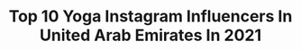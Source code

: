 ---
title: Top 10 Yoga Instagram Influencers In United Arab Emirates In 2021
description: >-
  Find top yoga Instagram influencers in United Arab Emirates in 2021. Most popular hashtags: #yoga #yogainspiration #yogaeverydamnday #fitness.
platform: Instagram
hits: 41
text_top: Identify the most popular Instagram accounts on inBeat.
text_bottom: Our search engine holds 41 Instagram influencers like this in United Arab Emirates for you to collaborate.
profiles:
  - username: "odettecampbellx"
    fullname: >-
      𝐎 𝐃 𝐄 𝐓 𝐓 𝐄†☾
    bio: >-
      📍Dubai ॐ Yoga Teacher | 𓂀 Creative Soul @artandasanas ⠀⠀⠀⠀⠀⠀⠀⠀⠀⠀⠀ @womensbest.me ✉️ Bookings@odette-campbell.com
    location: "United Arab Emirates"
    followers: 30616
    engagement: 402
    commentsToLikes: 0.131880
    id: ck14jk4nukrk40i19quf379fm
    verified: false
    hashtags: "#tlf, #takelifefurther, #redefineimpossible, #myth"
  - username: "medinamaste"
    fullname: >-
      Sarah Medina | Yoga Teacher
    bio: >-
      🧘🏼‍♀️ YOGA INSTRUCTOR 🤸🏽‍♀️ Private • Events | Adults • Kids @myproteinae SM20 💊🏋🏻 @liquidodubai Sarah M27 🧘🏽‍♂️ 🇪🇸/🇧🇪 in Dubai
    location: "United Arab Emirates"
    followers: 33910
    engagement: 351
    commentsToLikes: 0.077089
    id: ck0u9m4w2a2nt0i19h677hjcr
    verified: false
    hashtags: "#healthyliving, #blackandwhite, #positiveenergy, #yoga"
  - username: "tania_romanenia"
    fullname: >-
      Yoga Miss Tee
    bio: >-
      🙏🏼200H YTT ❤️Theta Healing 🧠Access Bars @mumzworldcom Voga10 @x50lifestyleme X50TANJA @wolven MISSTEE20 @aura_yoga_wear Tania15 @vayumudra misstee15
    location: "United Arab Emirates"
    followers: 49856
    engagement: 234
    commentsToLikes: 0.097929
    id: ck15pazw1wzar0i196pci2oz8
    verified: false
    hashtags: "#yogaeveryday, #instayoga, #yogafun, #yogainspiration"
  - username: "the_ranway"
    fullname: >-
      Ranwa Raffoul
    bio: >-
      📍Beirut-Dubai Fashion - Beauty - Lifestyle Face yoga instructor @faceyogabyranwa Founder of @weartheranway 📧:contact@theranway.com
    location: "United Arab Emirates"
    followers: 13453
    engagement: 640
    commentsToLikes: 0.060427
    id: ck5qcc7wqpv060i11477oqbtl
    verified: false
    hashtags: "#fashionblog, #fashionblogger, #stylish, #dubai"
  - username: "marina_in_dubai"
    fullname: >-
      💄MARINA🌴
    bio: >-
      CITIZEN OF THE WORLD 🌍 ⠀ Make up, Yoga, Psychology ⠀ #ZeinaStar at @lifestylegulf ⠀ Russia➡️California➡️Dubai ⠀ 📧 marina_psby@icloud.com
    location: "United Arab Emirates"
    followers: 70349
    engagement: 174
    commentsToLikes: 0.190186
    id: ck8t4768w5qe90j78a3kgrzdw
    verified: false
    hashtags: ""
  - username: "nesarassouli"
    fullname: >-
      Nesa Rassouli
    bio: >-
      📍Dubai Instructor @barrysuae Retail & Purchasing Manager @barrysuae Certified PT & Holistic Nutritionist Yin Yoga 50hr
    location: "United Arab Emirates"
    followers: 16145
    engagement: 282
    commentsToLikes: 0.048017
    id: ck5c2k78jxetk0i11718gtze5
    verified: false
    hashtags: "#frieswithdat, #chasingsunsets, #barrysathome, #hellweek"
  - username: "the_world_of_chacha"
    fullname: >-
      ˜”*°•. 𝓒𝓱𝓪𝓬𝓱𝓪
    bio: >-
      𝙼𝚢 𝚋𝚞𝚜𝚒𝚗𝚎𝚜𝚜 𝚒𝚜 𝚖𝚢 𝚜𝚙𝚒𝚛𝚒𝚝𝚞𝚊𝚕 𝚊𝚠𝚊𝚔𝚎𝚗𝚒𝚗𝚐 𓅰 𝙵𝚘𝚞𝚗𝚍𝚎𝚛: 𝚁𝚎𝚗𝚌𝚑𝚊 𝚈𝚘𝚐𝚊 𝚁𝚎𝚝𝚛𝚎𝚊𝚝𝚜ᵗᵐ 𝙱𝚕𝚘𝚐𝚐𝚎𝚛|𝙵𝚞𝚛 𝚖𝚞𝚖 @rencha_yoga_retreats @therenchaclub @thepuppiesdubai
    location: "United Arab Emirates"
    followers: 27358
    engagement: 177
    commentsToLikes: 0.080223
    id: ck6tjw3t43jbl0j711rwpl3hi
    verified: false
    hashtags: "#photography, #dubailife, #poolside, #empoweredwomenempowerwomen"
  - username: "veranika_vii"
    fullname: >-
      Veranika Vii
    bio: >-
      💎Muse 💎Motivator 💎Fitnes/yoga trainer 💎Health coach ❤️simple Belorussian girl who dreams big and working hard for it For collaboration DM
    location: "United Arab Emirates"
    followers: 40466
    engagement: 140
    commentsToLikes: 0.020849
    id: ck8szvub7pwl80j78s6upo2lk
    verified: false
    hashtags: "#healthylifestyle, #modeling, #diet, #loseweight"
  - username: "avinashk996"
    fullname: >-
      Avinash Kumar
    bio: >-
      Here To Uplift you through Yoga 🧘‍♂️Strength💪Movement🤸‍♂️ Life of an🇮🇳boy👳‍♀️in Dubai Ido Portal Student 🐒 📬 DM for Private coaching
    location: "United Arab Emirates"
    followers: 8249
    engagement: 631
    commentsToLikes: 0.042137
    id: ck6ub31tw76ba0j719d1tg22w
    verified: false
    hashtags: "#uaefitnessmovement, #inthestreets, #instaindia, #yogaeverywhere"
  - username: "worldofeva"
    fullname: >-
      EVA✨Flexibility & Mindfulness
    bio: >-
      Bring passion into everything you do 💫 🥀 Flexibility ✧ Yoga ✧ Stretching 🔮 Magical moments & adventures 🌙 Create your own dream life 📚 My EBOOK out 🔜
    location: "United Arab Emirates"
    followers: 21762
    engagement: 444
    commentsToLikes: 0.057929
    id: ck14jk4h2kriv0i1912ora5pz
    verified: false
    hashtags: "#yogapractice, #handstanding, #splitseverywhere, #yogainspiration"
---